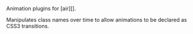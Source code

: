 Animation plugins for [air][].

Manipulates class names over time to allow animations to be declared as CSS3 transitions.
